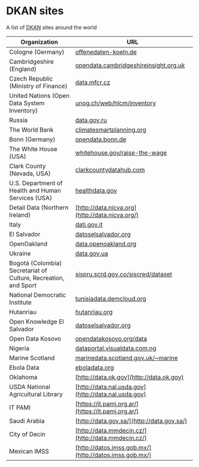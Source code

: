 # DKAN sites
A list of [DKAN](http://nucivic.com/dkan) sites around the world

| Organization        | URL           |
| ------------- | ------------- |
| Cologne (Germany)      | [offenedaten-koeln.de](http://www.offenedaten-koeln.de) |
| Cambridgeshire (England)      | [opendata.cambridgeshireinsight.org.uk](http://opendata.cambridgeshireinsight.org.uk) |
| Czech Republic (Ministry of Finance)      | [data.mfcr.cz](http://data.mfcr.cz/) |
| United Nations (Open Data System Inventory)      | [unog.ch/web/hlcm/inventory](http://www3.unog.ch/web/hlcm/inventory/) |
| Russia      | [data.gov.ru](http://data.gov.ru/) |
| The World Bank      | [climatesmartplanning.org](http://climatesmartplanning.org) |
| Bonn (Germany)      | [opendata.bonn.de](http://opendata.bonn.de) |
| The White House (USA)      | [whitehouse.gov/raise-the-wage](http://whitehouse.gov/raise-the-wage) |
| Clark County (Nevada, USA)      | [clarkcountydatahub.com](http://www.clarkcountydatahub.com/) |
| U.S. Department of Health and Human Services (USA)      | [healthdata.gov](http://healthdata.gov) |
| Detail Data (Northern Ireland) | [http://data.nicva.org](http://data.nicva.org/) |
| Italy      | [dati.gov.it](http://dati.gov.it) |
| El Salvador      | [datoselsalvador.org](http://datoselsalvador.org) |
| OpenOakland      | [data.openoakland.org](http://data.openoakland.org) |
| Ukraine      | [data.gov.ua](http://data.gov.ua/) |
| Bogotá (Colombia) Secretariat of Culture, Recreation, and Sport      | [sispru.scrd.gov.co/siscred/dataset](http://sispru.scrd.gov.co/siscred/dataset) |
| National Democratic Institute      | [tunisiadata.demcloud.org](http://tunisiadata.demcloud.org) |
| Hutanriau      | [hutanriau.org](http://Hutanriau.org) |
| Open Knowledge El Salvador      | [datoselsalvador.org](http://datoselsalvador.org) |
| Open Data Kosovo      | [opendatakosovo.org/data](http://opendatakosovo.org/data/) |
| Nigeria      | [dataportal.visualdata.com.ng](http://dataportal.visualdata.com.ng) |
| Marine Scotland      | [marinedata.scotland.gov.uk/~marine](http://marinedata.scotland.gov.uk/~marine/) |
| Ebola Data      | [eboladata.org](http://eboladata.org/) |
| Oklahoma      | [http://data.ok.gov](http://data.ok.gov) |
| USDA National Agricultural Library       | [http://data.nal.usda.gov](http://data.nal.usda.gov) |
| IT PAMI      | [https://it.pami.org.ar/](https://it.pami.org.ar/) |
| Saudi Arabia | [http://data.gov.sa/](http://data.gov.sa/) |
| City of Decin | [http://data.mmdecin.cz/](http://data.mmdecin.cz/) |
| Mexican IMSS | [http://datos.imss.gob.mx/](http://datos.imss.gob.mx/) |
